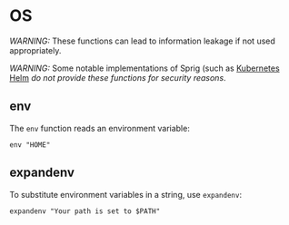 # OS

_WARNING:_ These functions can lead to information leakage if not used
appropriately.

_WARNING:_ Some notable implementations of Sprig (such as
[Kubernetes Helm](http://helm.sh) _do not provide these functions for security
reasons_.

## env

The `env` function reads an environment variable:

```
env "HOME"
```

## expandenv

To substitute environment variables in a string, use `expandenv`:

```
expandenv "Your path is set to $PATH"
```
